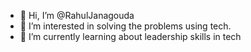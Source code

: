 - 👋 Hi, I’m @RahulJanagouda
- 👀 I’m interested in solving the problems using tech.
- 🌱 I’m currently learning about leadership skills in tech

<!---
RahulJanagouda/RahulJanagouda is a ✨ special ✨ repository because its `README.md` (this file) appears on your GitHub profile.
You can click the Preview link to take a look at your changes.
--->
